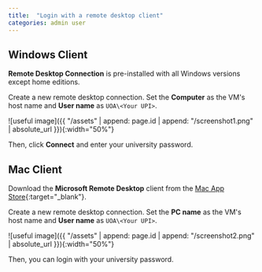 ```yaml
---
title:  "Login with a remote desktop client"
categories: admin user
---
```


## Windows Client

**Remote Desktop Connection** is pre-installed with all Windows versions except home editions. 

Create a new remote desktop connection. Set the **Computer** as the VM's host name and **User name** as `UOA\<Your UPI>`.

![useful image]({{ "/assets" | append: page.id | append: "/screenshot1.png" | absolute_url }}){:width="50%"}

Then, click **Connect** and enter your university password.

## Mac Client

Download the **Microsoft Remote Desktop** client from the [Mac App Store](https://itunes.apple.com/us/app/microsoft-remote-desktop/id1295203466?mt=12){:target="_blank"}.

Create a new remote desktop connection. Set the **PC name** as the VM's host name and **User name** as `UOA\<Your UPI>`.
    
![useful image]({{ "/assets" | append: page.id | append: "/screenshot2.png" | absolute_url }}){:width="50%"}

Then, you can login with your university password.
